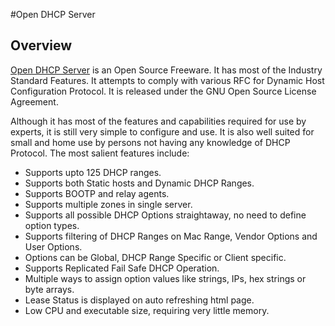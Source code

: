 #Open DHCP Server

## Overview
[Open DHCP Server](http://dhcpserver.sourceforge.net/) is an Open Source Freeware. It has most of the Industry Standard Features. It  attempts to comply with various RFC for Dynamic Host Configuration Protocol. It is released under the  GNU Open Source License Agreement. 

Although it has most of the features and capabilities required for use by experts, it is still very simple to configure and use. It is also well suited for small and home use by persons not having any knowledge of DHCP Protocol. The most salient features include:

- Supports upto 125 DHCP ranges. 
- Supports both Static hosts and Dynamic DHCP Ranges. 
- Supports BOOTP and relay agents. 
- Supports multiple zones in single server. 
- Supports all possible DHCP Options straightaway, no need to define option types. 
- Supports filtering of DHCP Ranges on Mac Range, Vendor Options and User Options. 
- Options can be Global, DHCP Range Specific or Client specific. 
- Supports Replicated Fail Safe DHCP Operation. 
- Multiple ways to assign option values like strings, IPs, hex strings or byte arrays. 
- Lease Status is displayed on auto refreshing html page. 
- Low CPU and executable size, requiring very little memory. 

